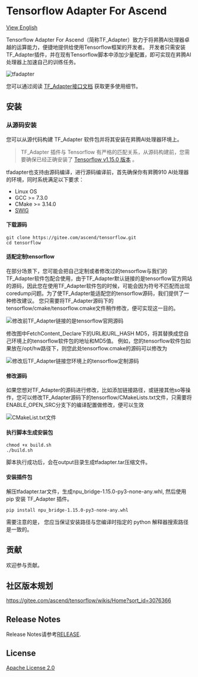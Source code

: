 # Tensorflow Adapter For Ascend

[View English](README.en.md)

Tensorflow Adapter For Ascend（简称TF_Adapter）致力于将昇腾AI处理器卓越的运算能力，便捷地提供给使用Tensorflow框架的开发者。
开发者只需安装TF_Adapter插件，并在现有Tensorflow脚本中添加少量配置，即可实现在昇腾AI处理器上加速自己的训练任务。

![tfadapter](https://images.gitee.com/uploads/images/2020/1027/094640_8f305b88_8175427.jpeg "framework.jpg")

您可以通过阅读 [TF_Adapter接口文档](https://www.hiascend.com/document/detail/zh/CANNCommunityEdition/600alpha002/tfmoddevg/tfmigr1/atlasmprtg_13_0009.html) 获取更多使用细节。
## 安装
### 从源码安装

您可以从源代码构建 TF_Adapter 软件包并将其安装在昇腾AI处理器环境上。
> TF_Adapter 插件与 Tensorflow 有严格的匹配关系，从源码构建前，您需要确保已经正确安装了 [Tensorflow v1.15.0
>版本](https://www.tensorflow.org/install/pip) 。


tfadapter也支持由源码编译，进行源码编译前，首先确保你有昇腾910 AI处理器的环境，同时系统满足以下要求：
- Linux OS
- GCC >= 7.3.0
- CMake >= 3.14.0
- [SWIG](http://www.swig.org/download.html) 
  
#### 下载源码

```
git clone https://gitee.com/ascend/tensorflow.git
cd tensorflow
```
#### 适配定制tensorflow
在部分场景下，您可能会把自己定制或者修改过的tensorflow与我们的TF_Adapter软件包配合使用，由于TF_Adapter默认链接的是tensorflow官方网站的源码，因此您在使用TF_Adapter软件包的时候，可能会因为符号不匹配而出现coredump问题。为了使TF_Adapter能适配您的tensorflow源码，我们提供了一种修改建议。
您只需要将TF_Adapter源码下的tensorflow/cmake/tensorflow.cmake文件稍作修改，便可实现这一目的。

![修改前TF_Adapter链接的是tensorflow官网源码](https://gitee.com/guopeian/tensorflow/raw/fix_readme/tf_adapter/docs/tensorflow_cmake.png "tensorflow_cmake.png")

修改图中FetchContent_Declare下的URL和URL_HASH MD5，将其替换成您自己环境上的tensorflow软件包的地址和MD5值。
例如，您的tensorflow软件包如果放在/opt/hw路径下，则您此处tensorflow.cmake的源码可以修改为

![修改后TF_Adapter链接您环境上的tensorflow定制源码](https://gitee.com/guopeian/tensorflow/raw/fix_readme/tf_adapter/docs/revise_tensorflow.png "revise_tensorflow.png")

#### 修改源码
如果您想对TF_Adapter的源码进行修改，比如添加链接路径，或链接其他so等操作，您可以修改TF_Adapter源码下的tensorflow/CMakeLists.txt文件，只需要将ENABLE_OPEN_SRC分支下的编译配置做修改，便可以生效

![CMakeList.txt文件](https://gitee.com/guopeian/tensorflow/raw/fix_readme/tf_adapter/docs/cmake.png "cmake.png")

#### 执行脚本生成安装包
```
chmod +x build.sh
./build.sh
```

脚本执行成功后，会在output目录生成tfadapter.tar压缩文件。

#### 安装插件包
解压tfadapter.tar文件，生成npu_bridge-1.15.0-py3-none-any.whl,
然后使用 pip 安装 TF_Adapter 插件。
```
pip install npu_bridge-1.15.0-py3-none-any.whl
```
需要注意的是， 您应当保证安装路径与您编译时指定的 python
 解释器搜索路径是一致的。

## 贡献

欢迎参与贡献。

## 社区版本规划
https://gitee.com/ascend/tensorflow/wikis/Home?sort_id=3076366

## Release Notes

Release Notes请参考[RELEASE](RELEASE.md).

## License

[Apache License 2.0](LICENSE)
